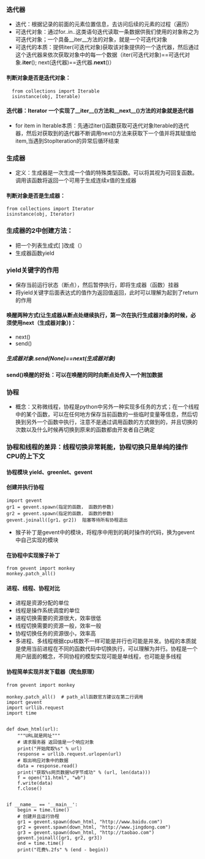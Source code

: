### 迭代器
* 迭代：根据记录的前面的元素位置信息，去访问后续的元素的过程（遍历）
* 可迭代对象：通过for..in..这类语句迭代读取一条数据供我们使用的对象称之为可迭代对象；一个具备__iter__方法的对象，就是一个可迭代对象
* 可迭代的本质：提供iter(可迭代对象)获取该对象提供的一个迭代器，然后通过这个迭代器来依次获取对象中的每一个数据（iter(可迭代对象)==可迭代对象.__iter__(); next(迭代器)==迭代器.__next__()）
#### 判断对象是否是迭代对象：
```
  from collections import Iterable
  isinstance(obj, Iterable)
```
#### 迭代器：Iterator 一个实现了__iter__()方法和__next__()方法的对象就是迭代器

* for item in Iterable本质：先通过iter()函数获取可迭代对象Iterable的迭代器，然后对获取到的迭代器不断调用next()方法来获取下一个值并将其赋值给item,当遇到StopIteration的异常后循环结束

### 生成器
* 定义：生成器是一次生成一个值的特殊类型函数。可以将其视为可回复函数。调用该函数将返回一个可用于生成连续x值的生成器
#### 判断对象是否是生成器：
```
from collections import Iterator
isinstance(obj, Iterator)
```
### 生成器的2中创建方法：
* 把一个列表生成式[ ]改成（）
* 生成器函数yield

### yield关键字的作用
* 保存当前运行状态（断点），然后暂停执行，即将生成器（函数）挂器
* 将yield关键字后面表达式的值作为返回值返回，此时可以理解为起到了return的作用
#### 唤醒两种方式(让生成器从断点处继续执行，第一次在执行生成器对象的时候，必须使用next（生成器对象）)：
* next()
* send()
##### 生成器对象.send(None)==next(生成器对象)
#### send()唤醒的好处：可以在唤醒的同时向断点处传入一个附加数据
### 协程
* 概念：又称微线程，协程是python中另外一种实现多任务的方式；在一个线程中的某个函数，可以在任何地方保存当前函数的一些临时变量等信息，然后切换到另外一个函数中执行，注意不是通过调用函数的方式做到的，并且切换的次数以及什么时候再切换到原来的函数都由开发者自己确定
### 协程和线程的差异：线程切换非常耗能，协程切换只是单纯的操作CPU的上下文
#### 协程模块 yield、greenlet、gevent
#### 创建并执行协程
```
import gevent 
gr1 = gevent.spawn(指定的函数， 函数的参数)
gr2 = gevent.spawn(指定的函数， 函数的参数)  
gevent.joinall([gr1，gr2])  阻塞等待所有协程退出
```
* 猴子补丁是gevent中的模块，将程序中用到的耗时操作的代码，换为gevent中自己实现的模块
#### 在协程中实现猴子补丁
```
from gevent import monkey
monkey.patch_all()
```
#### 进程、线程、协程对比
* 进程是资源分配的单位
* 线程是操作系统调度的单位
* 进程切换需要的资源很大，效率很低
* 线程切换需要的资源一般，效率一般
* 协程切换任务的资源很小，效率高
* 多进程、多线程根据cpu核数不一样可能是并行也可能是并发。协程的本质就是使用当前进程在不同的函数代码中切换执行，可以理解为并行。协程是一个用户层面的概念，不同协程的模型实现可能是单线程，也可能是多线程
#### 协程简单实现并发下载器（爬虫原理）
```
from gevent import monkey

monkey.patch_all()  # path_all函数官方建议在第二行调用
import gevent
import urllib.request
import time


def down_html(url):
    """URL就是网址"""
    # 请求服务器 返回值是一个响应对象
    print("开始爬取%s" % url)
    response = urllib.request.urlopen(url)
    # 取出响应对象中的数据
    data = response.read()
    print("获取%s网页数据%d字节成功" % (url, len(data)))
    f = open("11.html", "wb")
    f.write(data)
    f.close()


if __name__ == '__main__':
    begin = time.time()
    # 创建并且运行协程
    gr1 = gevent.spawn(down_html, "http://www.baidu.com")
    gr2 = gevent.spawn(down_html, "http://www.jingdong.com")
    gr3 = gevent.spawn(down_html, "http://taobao.com")
    gevent.joinall([gr1, gr2, gr3])
    end = time.time()
    print("花费%.2fs" % (end - begin))
```

